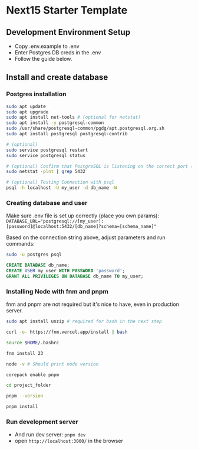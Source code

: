 # Next15 Starter Template

## Development Environment Setup
- Copy .env.example to .env
- Enter Postgres DB creds in the .env
- Follow the guide below.

## Install and create database

### Postgres installation

```sh
sudo apt update
sudo apt upgrade
sudo apt install net-tools # (optional for netstat)
sudo apt install -y postgresql-common
sudo /usr/share/postgresql-common/pgdg/apt.postgresql.org.sh
sudo apt install postgresql postgresql-contrib

# (optional) 
sudo service postgresql restart
sudo service postgresql status

# (optional) Confirm that PostgreSQL is listening on the correct port (5432):
sudo netstat -plnt | grep 5432

# (optional) Testing Connection with psql
psql -h localhost -U my_user -d db_name -W
```

### Creating database and user

Make sure .env file is set up correctly (place you own params): 
` DATABASE_URL="postgresql://[my_user]:[password]@localhost:5432/[db_name]?schema=[schema_name]" `

Based on the connection string above, adjust parameters and run commands:

```sh
sudo -u postgres psql
```

```sql
CREATE DATABASE db_name;
CREATE USER my_user WITH PASSWORD 'password';
GRANT ALL PRIVILEGES ON DATABASE db_name TO my_user;
```



### Installing Node with fnm and pnpm

fnm and pnpm are not required but it's nice to have, even in production server.

```sh
sudo apt install unzip # required for bash in the next step

curl -o- https://fnm.vercel.app/install | bash

source $HOME/.bashrc

fnm install 23

node -v # Should print node version

corepack enable pnpm

cd project_folder

pnpm --version

pnpm install

```




### Run development server
- And run dev server: `pnpm dev`
- open `http://localhost:3000/` in the browser

